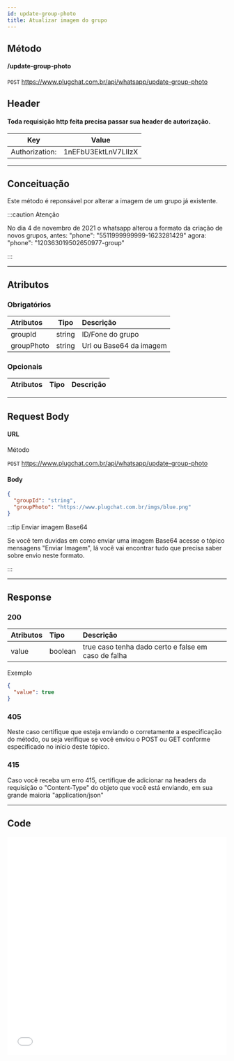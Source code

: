 ```yaml
---
id: update-group-photo
title: Atualizar imagem do grupo
---
```


## Método

#### /update-group-photo

`POST` https://www.plugchat.com.br/api/whatsapp/update-group-photo

## Header

#### Toda requisição http feita precisa passar sua header de autorização.

|      Key       |        Value        |
| :------------: | :-----------------: |
| Authorization: | 1nEFbU3EktLnV7LIIzX |

---

## Conceituação

Este método é reponsável por alterar a imagem de um grupo já existente.

:::caution Atenção

No dia 4 de novembro de 2021 o whatsapp alterou a formato da criação de novos grupos, antes: "phone": "5511999999999-1623281429" agora: "phone": "120363019502650977-group"

:::

---

## Atributos

### Obrigatórios

| Atributos  |  Tipo  | Descrição               |
| :--------- | :----: | :---------------------- |
| groupId    | string | ID/Fone do grupo        |
| groupPhoto | string | Url ou Base64 da imagem |

### Opcionais

| Atributos | Tipo | Descrição |
| :-------- | :--: | :-------- |

---

## Request Body

#### URL

Método

`POST` https://www.plugchat.com.br/api/whatsapp/update-group-photo

#### Body

```json
{
  "groupId": "string",
  "groupPhoto": "https://www.plugchat.com.br/imgs/blue.png"
}
```

:::tip Enviar imagem Base64

Se você tem duvidas em como enviar uma imagem Base64 acesse o tópico mensagens "Enviar Imagem", lá você vai encontrar tudo que precisa saber sobre envio neste formato.

:::

---

## Response

### 200

| Atributos | Tipo    | Descrição                                           |
| :-------- | :------ | :-------------------------------------------------- |
| value     | boolean | true caso tenha dado certo e false em caso de falha |

Exemplo

```json
{
  "value": true
}
```

### 405

Neste caso certifique que esteja enviando o corretamente a especificação do método, ou seja verifique se você enviou o POST ou GET conforme especificado no início deste tópico.

### 415

Caso você receba um erro 415, certifique de adicionar na headers da requisição o "Content-Type" do objeto que você está enviando, em sua grande maioria "application/json"

---

## Code

<iframe src="//api.apiembed.com/?source=https://raw.githubusercontent.com/fourpixelit/plug-chat-docs/main/json-examples/update-group-photo.json&targets=all" frameborder="0" scrolling="no" width="100%" height="500px" seamless></iframe>
